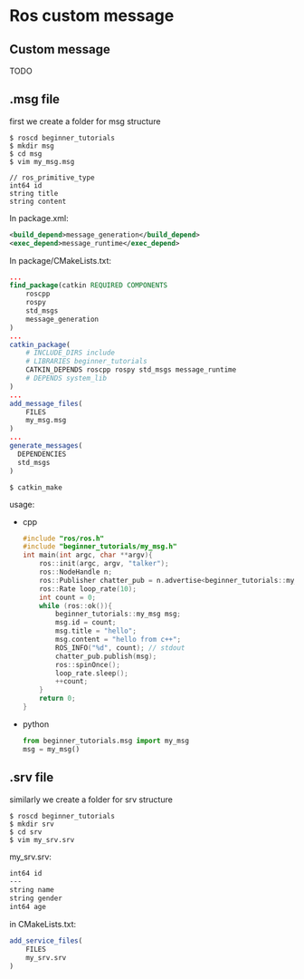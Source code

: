 # Ros custom message
## Custom message
TODO

## .msg file
first we create a folder for msg structure
```console 
$ roscd beginner_tutorials
$ mkdir msg
$ cd msg
$ vim my_msg.msg
```

```console
// ros_primitive_type
int64 id
string title
string content
```
In package.xml:     
```xml 
<build_depend>message_generation</build_depend>
<exec_depend>message_runtime</exec_depend>
```

In package/CMakeLists.txt:
```cmake
...
find_package(catkin REQUIRED COMPONENTS
    roscpp
    rospy
    std_msgs
    message_generation
)
...
catkin_package(
    # INCLUDE_DIRS include
    # LIBRARIES beginner_tutorials
    CATKIN_DEPENDS roscpp rospy std_msgs message_runtime
    # DEPENDS system_lib
)
...
add_message_files(
    FILES
    my_msg.msg
)
...
generate_messages(
  DEPENDENCIES
  std_msgs
)
```
```console
$ catkin_make
```

usage:
- cpp
    ```cpp
    #include "ros/ros.h"
    #include "beginner_tutorials/my_msg.h"
    int main(int argc, char **argv){
        ros::init(argc, argv, "talker");
        ros::NodeHandle n;
        ros::Publisher chatter_pub = n.advertise<beginner_tutorials::my_msg>("chatter", 1000);
        ros::Rate loop_rate(10);
        int count = 0;
        while (ros::ok()){
            beginner_tutorials::my_msg msg;
            msg.id = count;
            msg.title = "hello";
            msg.content = "hello from c++";
            ROS_INFO("%d", count); // stdout
            chatter_pub.publish(msg);
            ros::spinOnce();
            loop_rate.sleep();
            ++count;
        }
        return 0;
    }
    ```
- python
    ```python
    from beginner_tutorials.msg import my_msg
    msg = my_msg()
    ```

## .srv file
similarly we create a folder for srv structure

```console
$ roscd beginner_tutorials
$ mkdir srv
$ cd srv
$ vim my_srv.srv
```

my_srv.srv:

```txt
int64 id
---
string name
string gender
int64 age
```

in CMakeLists.txt:
```cmake
add_service_files(
    FILES
    my_srv.srv
)
```